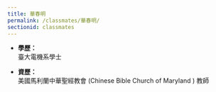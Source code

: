 ```yaml
---
title: 華春明
permalink: /classmates/華春明/
sectionid: classmates
---
```


- **學歷：**<br />
  臺大電機系學士

- **資歷：**<br />
  美國馬利蘭中華聖經教會 (Chinese Bible Church of Maryland ) 教師

